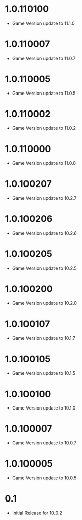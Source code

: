 # 1.0.110100

* Game Version update to 11.1.0

# 1.0.110007

* Game Version update to 11.0.7

# 1.0.110005

* Game Version update to 11.0.5

# 1.0.110002

* Game Version update to 11.0.2

# 1.0.110000

* Game Version update to 11.0.0

# 1.0.100207

* Game Version update to 10.2.7

# 1.0.100206

* Game Version update to 10.2.6

# 1.0.100205

* Game Version update to 10.2.5

# 1.0.100200

* Game Version update to 10.2.0

# 1.0.100107

* Game Version update to 10.1.7

# 1.0.100105

* Game Version update to 10.1.5

# 1.0.100100

* Game Version update to 10.1.0

# 1.0.100007

* Game Version update to 10.0.7

# 1.0.100005

* Game Version update to 10.0.5

# 0.1

* Initial Release for 10.0.2
